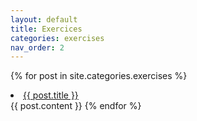 ```yaml
---
layout: default
title: Exercices
categories: exercises
nav_order: 2
---
```


{% for post in site.categories.exercises %}
<li><a href="{{ site.baseurl }}{{ post.url }}">{{ post.title }}</a></li>
{{ post.content }}
{% endfor %}
